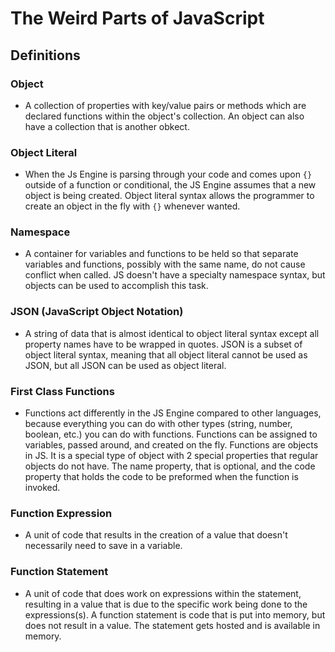 # The Weird Parts of JavaScript
## Definitions
### Object
* A collection of properties with key/value pairs or methods which are declared functions within the object's collection.  An object can also have a collection that is another obkect.  
### Object Literal
* When the Js Engine is parsing through your code and comes upon `{}` outside of a function or conditional, the JS Engine assumes that a new object is being created.  Object literal syntax allows the programmer to create an object in the fly with `{}` whenever wanted.  
### Namespace
* A container for variables and functions to be held so that separate variables and functions, possibly with the same name, do not cause conflict when called.  JS doesn't have a specialty namespace syntax, but objects can be used to accomplish this task.  
### JSON (JavaScript Object Notation)  
* A string of data that is almost identical to object literal syntax except all property names have to be wrapped in quotes.  JSON is a subset of object literal syntax, meaning that all object literal cannot be used as JSON, but all JSON can be used as object literal.  
### First Class Functions
* Functions act differently in the JS Engine compared to other languages, because everything you can do with other types (string, number, boolean, etc.) you can do with functions.  Functions can be assigned to variables, passed around, and created on the fly.  Functions are objects in JS.  It is a special type of object with 2 special properties that regular objects do not have.  The name property, that is optional, and the code property that holds the code to be preformed when the function is invoked.  
### Function Expression
* A unit of code that results in the creation of a value that doesn't necessarily need to save in a variable.  
### Function Statement
* A unit of code that does work on expressions within the statement, resulting in a value that is due to the specific work being done to the expressions(s).  A function statement is code that is put into memory, but does not result in a value.  The statement gets hosted and is available in memory.        

